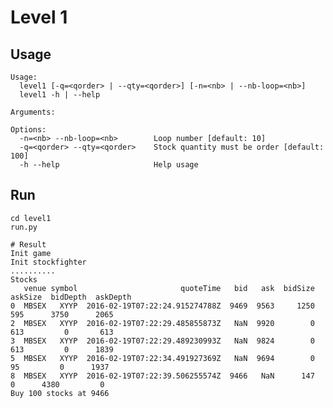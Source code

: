 # Level 1

## Usage

    Usage:
      level1 [-q=<qorder> | --qty=<qorder>] [-n=<nb> | --nb-loop=<nb>]
      level1 -h | --help

    Arguments:

    Options:
      -n=<nb> --nb-loop=<nb>        Loop number [default: 10]
      -q=<qorder> --qty=<qorder>    Stock quantity must be order [default: 100]
      -h --help                     Help usage

## Run

    cd level1
    run.py

    # Result
    Init game
    Init stockfighter
    ..........
    Stocks
       venue symbol                       quoteTime   bid   ask  bidSize  askSize  bidDepth  askDepth
    0  MBSEX   XYYP  2016-02-19T07:22:24.915274788Z  9469  9563     1250      595      3750      2065
    2  MBSEX   XYYP  2016-02-19T07:22:29.485855873Z   NaN  9920        0      613         0       613
    3  MBSEX   XYYP  2016-02-19T07:22:29.489230993Z   NaN  9824        0      613         0      1839
    5  MBSEX   XYYP  2016-02-19T07:22:34.491927369Z   NaN  9694        0       95         0      1937
    8  MBSEX   XYYP  2016-02-19T07:22:39.506255574Z  9466   NaN      147        0      4380         0
    Buy 100 stocks at 9466

